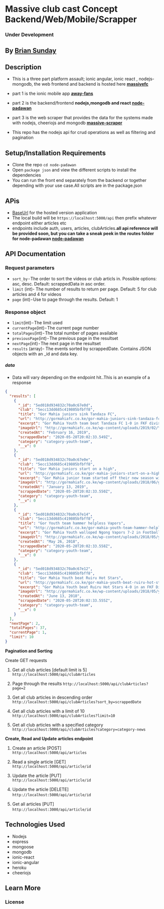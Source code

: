 # Massive club cast Concept Backend/Web/Mobile/Scrapper

### Under Development

## By **[Brian Sunday](https://github.com/Sundaybrian/node-padawan)**

## Description

- This is a three part platform assault; ionic angular, ionic react , nodejs-mongodb, the web frontend and backend is hosted here **[massivefc](https://agile-citadel-18179.herokuapp.com/)**

- part 1 is the ionic mobile app **[away-fans](https://github.com/Sundaybrian/away-fans)**
- part 2 is the backend/frontend **nodejs,mongodb and react [node-padawan](https://github.com/Sundaybrian/node-padawan)**
- part 3 is the web scraper that provides the data for the systems made with nodejs, cheeriojs and mongodb **[massive-scraper](https://github.com/Sundaybrian/massivefc-scraper)**

- This repo has the nodejs api for crud operations as well as filtering and pagination

## Setup/Installation Requirements

- Clone the repo `cd node-padawan`
- Open `package json` and view the different scripts to install the dependencies
- You can run the front end separately from the backend or together depending with your use case.All scripts are in the package.json

## APis

- [BaseUrl](https://agile-citadel-18179.herokuapp.com/api/) for the hosted version application
- The local build will be `https://localhost:5000/api` then prefix whatever endpoint either articles etc
- endpoints include auth, users, articles, clubArticles.**all api reference will be provided soon, but you can take a sneak peek in the routes folder for node-padawan [node-padawan](https://github.com/Sundaybrian/node-padawan)**

## API Documentation

### Request parameters

- `sort_by` - The order to sort the videos or club articls in. Possible options: asc, desc. Default: scrappedData in asc order.
- `limit` (int)- The number of results to return per page. Default: 5 for club articles and 4 for videos
- `page` (int) - Use to page through the results. Default: 1

### Response object

- `limit`(int) - The limit used
- `currentPage`(int) - The current page number
- `totalPages`(int) - The total number of pages available
- `previousPage`(int) - The previous page in the resultset
- `nextPage`(int) - The next page in the resultset
- `results` (array)- The events sorted by scrappedDate. Contains JSON objects with an \_id and data key.

##### data

- Data will vary depending on the endpoint hit..This is an example of a response

```json
{
  "results": [
    {
      "_id": "5ed018d934832c70a0c67e0d",
      "club": "5ecc13dd685c419805bfbff8",
      "title": "Gor Mahia juniors sink Tandaza FC",
      "url": "http://gormahiafc.co.ke/gor-mahia-juniors-sink-tandaza-fc/",
      "excerpt": "Gor Mahia Youth team beat Tandaza FC 1-0 in FKF division 2 Eastern Zone (zone C) match played at the…",
      "imageUrl": "http://gormahiafc.co.ke/wp-content/uploads/2019/02/Youth-Team.png",
      "createdAt": "February 16, 2019",
      "scrappedDate": "2020-05-28T20:02:33.549Z",
      "category": "category-youth-team",
      "__v": 0
    },
    {
      "_id": "5ed018d934832c70a0c67e0e",
      "club": "5ecc13dd685c419805bfbff8",
      "title": "Gor Mahia juniors start on a high",
      "url": "http://gormahiafc.co.ke/gor-mahia-juniors-start-on-a-high/",
      "excerpt": "Gor Mahia junior team started off their new season with a good 2-1 win over Bomas of Kenya yesterday at…",
      "imageUrl": "http://gormahiafc.co.ke/wp-content/uploads/2018/06/gor_youth.png",
      "createdAt": "January 13, 2019",
      "scrappedDate": "2020-05-28T20:02:33.550Z",
      "category": "category-youth-team",
      "__v": 0
    },
    {
      "_id": "5ed018d934832c70a0c67e14",
      "club": "5ecc13dd685c419805bfbff8",
      "title": "Gor Youth team hammer helpless Vapors",
      "url": "http://gormahiafc.co.ke/gor-mahia-youth-team-hammer-helpless-vapors/",
      "excerpt": "Gor Mahia Youth walloped Ngong Vapors 7-2 in Football Kenya Federation Division 2 Zone B match played today at City…",
      "imageUrl": "http://gormahiafc.co.ke/wp-content/uploads/2018/05/youth_team.png",
      "createdAt": "May 26, 2018",
      "scrappedDate": "2020-05-28T20:02:33.558Z",
      "category": "category-youth-team",
      "__v": 0
    },
    {
      "_id": "5ed018d934832c70a0c67e12",
      "club": "5ecc13dd685c419805bfbff8",
      "title": "Gor Mahia Youth beat Ruiru Hot Stars",
      "url": "http://gormahiafc.co.ke/gor-mahia-youth-beat-ruiru-hot-stars/",
      "excerpt": "Gor Mahia Youth beat Ruiru Hot Stars 4-0 in an FKF Division 2 Zone B league match played today at…",
      "imageUrl": "http://gormahiafc.co.ke/wp-content/uploads/2018/05/youth_team.png",
      "createdAt": "June 13, 2018",
      "scrappedDate": "2020-05-28T20:02:33.555Z",
      "category": "category-youth-team",
      "__v": 0
    }
  ],
  "nextPage": 2,
  "totalPages": 37,
  "currentPage": 1,
  "limit": 10
}
```

**Pagination and Sorting**

Create GET requests

1. Get all club articles [default limit is 5]
   `http://localhost:5000/api/clubArticles`

2. Page through the results
   `http://localhost:5000/api/clubArticles?page=2`

3. Get all club articles in descending order
   `http://localhost:5000/api/clubArticles?sort_by=scrappedDate`

4. Get all club articles with a limit of 10
   `http://localhost:5000/api/clubArticles?limit=10`

5. Get all club articles with a specified category
   `http://localhost:5000/api/clubArticles?category=category-news`

**Create, Read and Update articles endpoint**

1. Create an article [POST]<br/>
   `http://localhost:5000/api/articles`

2. Read a single article [GET]<br/>
   `http://localhost:5000/api/article/id`

3. Update the article [PUT]<br/>
   `http://localhost:5000/api/article/id`
   <br/>

4) Update the article [DELETE]<br/>
   `http://localhost:5000/api/article/id`
   <br/>

5. Get all articles [PUT]<br/>
   `http://localhost:3000/api/article/id`
   <br/>

## Technologies Used

- Nodejs
- express
- mongoose
- mongodb
- ionic-react
- ionic-angular
- heroku
- cheeriojs

## Learn More

### License
